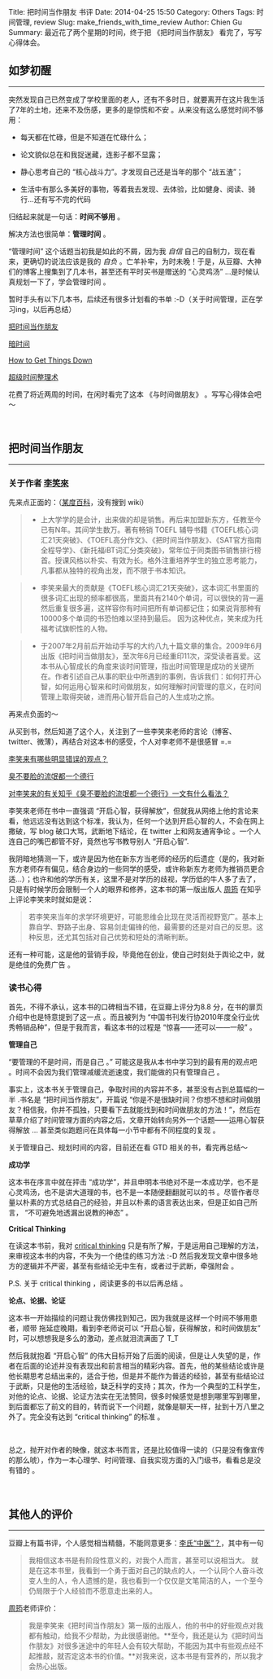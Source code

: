 Title: 把时间当作朋友 书评
Date: 2014-04-25 15:50
Category: Others
Tags: 时间管理, review
Slug: make_friends_with_time_review
Author: Chien Gu
Summary: 最近花了两个星期的时间，终于把 《把时间当作朋友》 看完了，写写心得体会。

## 如梦初醒
* * *

突然发现自己已然变成了学校里面的老人，还有不多时日，就要离开在这片我生活了7年的土地，还来不及伤感，更多的是惊慌和不安 。从来没有这么感觉时间不够用：

+ 每天都在忙碌，但是不知道在忙碌什么；

+ 论文貌似总在和我捉迷藏，连影子都不显露；

+ 静心思考自己的 “核心战斗力”。才发现自己还是当年的那个 “战五渣”；

+ 生活中有那么多美好的事物，等着我去发现、去体验，比如健身、阅读、骑行...还有写不完的代码

归结起来就是一句话：**时间不够用** 。

解决方法也很简单：**管理时间** 。

“管理时间” 这个话题当初我是如此的不屑，因为我 *自信* 自己的自制力，现在看来，更确切的说法应该是我的 *自负* 。亡羊补牢，为时未晚！于是，从豆瓣、大神们的博客上搜集到了几本书，甚至还有平时买书是赠送的 “心灵鸡汤” ...是时候认真规划一下了，学会管理时间 。

暂时手头有以下几本书，后续还有很多计划看的书单 :-D（关于时间管理，正在学习ing，以后再总结）

[把时间当作朋友][book1]

[暗时间][book2]

[How to Get Things Down][book3]

[超级时间整理术][book4]


花费了将近两周的时间，在闲时看完了这本 《与时间做朋友》 。写写心得体会吧～

[book1]: http://book.douban.com/subject/3609132/
[book2]: http://book.douban.com/subject/6709809/
[book3]: http://book.douban.com/subject/1958547/
[book4]: http://book.douban.com/subject/11523251/

<br>

## 把时间当作朋友
* * *

### 关于作者 [李笑來][lixiaolai]

先来点正面的：（[某度百科][lixiaolai-baidu]，没有搜到 wiki）

> + 上大学学的是会计，出来做的却是销售。再后来加盟新东方，任教至今已有N年。其间学生数万。著有畅销 TOEFL 辅导书籍《TOEFL核心词汇21天突破》、《TOEFL高分作文》、《把时间当作朋友》、《SAT官方指南全程导学》、《新托福iBT词汇分类突破》，常年位于同类图书销售排行榜首。授课风格以朴实、有效为长。格外注重培养学生的独立思考能力，凡事都从独特的视角出发，而不限于书本知识。

> + 李笑来最大的贡献是《TOEFL核心词汇21天突破》，这本词汇书里面的很多词汇出现的频率都很高，里面共有2140个单词，可以很快的背一遍然后重复很多遍，这样容你有时间把所有单词都记住；如果说背那种有10000多个单词的书恐怕难以坚持到最后。 因为这种优点，笑来成为托福考试旗帜性的人物。

> + 于2007年2月前后开始动手写的大约八九十篇文章的集合。2009年6月 出版《把时间当做朋友》，至次年6月已经重印11次，深受读者喜爱。这本书从心智成长的角度来谈时间管理，指出时间管理是成功的关键所在。作者引述自己从事的职业中所遇到的事例，告诉我们：如何打开心智，如何运用心智来和时间做朋友，如何理解时间管理的意义，在时间管理上取得突破，进而用心智开启自己的人生成功之旅。


再来点负面的～

从买到书，然后知道了这个人，关注到了一些李笑來老师的言论（博客、twitter、微薄），再结合对这本书的感受，个人对李老师不是很感冒 =.=

[李笑来有哪些明显错误的观点？][q1]

[臭不要脸的流氓都一个德行][blog1]

[对李笑来的有关知乎《臭不要脸的流氓都一个德行》一文有什么看法？][q2]

李笑來老师在书中一直强调 “开启心智，获得解放”，但就我从网络上他的言论来看，他远远没有达到这个标准，我认为，任何一个达到开启心智的人，不会在网上撒破，写 blog 破口大骂，武断地下结论，在 twitter 上和网友通宵争论 。一个人连自己的嘴巴都管不好，竟然也写书教导别人 “开启心智”.

我阴暗地猜测一下，或许是因为他在新东方当老师的经历的后遗症（是的，我对新东方老师存有偏见，结合身边的一些同学的感受，或许称新东方老师为推销员更合适...）；也许和他的学历有关，这里不是对学历的歧视，学历低的牛人多了去了，只是有时候学历会限制一个人的眼界和修养，这本书的第一版出版人 [周筠][zhouyun] 在知乎上评论李笑來时就如是说：

> 若李笑来当年的求学环境更好，可能思维会比现在灵活而视野宽广。基本上靠自学、野路子出身、容易剑走偏锋的他，最需要的还是对自己的反思。这种反思，还尤其包括对自己优势和短处的清晰判断。

还有一种可能，这是他的营销手段，毕竟他在创业，使自己时刻处于舆论之中，就是绝佳的免费广告 。

[lixiaolai]: http://lixiaolai.com/
[lixiaolai-baidu]: http://baike.baidu.com/view/664966.htm?fr=wordsearch
[q1]: http://www.zhihu.com/question/20367798
[blog1]: http://lixiaolai.com/archives/10529.html
[q2]: http://www.zhihu.com/question/19596976
[zhouyun]: http://www.zhihu.com/people/yeka/about

### 读书心得

首先，不得不承认，这本书的口碑相当不错，在豆瓣上评分为8.8 分，在书的扉页介绍中也是特意提到了这一点 。而且被列为 “中国书刊发行协2010年度全行业优秀畅销品种”，但是于我而言，看这本书的过程是 “惊喜——还可以——一般”  。

**管理自己**

“要管理的不是时间，而是自己 。” 可能这是我从本书中学习到的最有用的观点吧 。时间不会因为我们管理减缓流逝速度，我们能做的只有管理自己 。

事实上，这本书关于管理自己，争取时间的内容并不多，甚至没有占到总篇幅的一半 .书名是 “把时间当作朋友”，开篇说 “你是不是很缺时间？你想不想和时间做朋友？相信我，你并不孤独，只要看下去就能找到和时间做朋友的方法！”，然后在草草介绍了时间管理方面的内容之后，文章开始转向另外一个话题——运用心智获得解放 ... 甚至类似跑题问在具体每一小节中都有不同程度的复现 。


关于管理自己、规划时间的内容，目前还在看 GTD 相关的书，看完再总结～

**成功学**

这本书在序言中就在抨击 “成功学”，并且申明本书绝对不是一本成功学，也不是心灵鸡汤，也不是讲大道理的书，也不是一本随便翻翻就可以的书 。尽管作者尽量以朴素的方式总结自己的经验，并且以朴素的语言表达出来，但是正如自己所言， “不可避免地透漏出说教的神态” 。

**Critical Thinking**

在读这本书前，我对 [critical thinking][ct] 只是有所了解，于是运用自己理解的方法，来审视这本书的内容，不失为一个绝佳的练习方法 :-D 然后我发现文章中很多地方的逻辑并不严密，甚至有些结论无中生有，或者过于武断，牵强附会 。

P.S. 关于 critical thinking ，阅读更多的书以后再总结 。

[ct]: http://en.wikipedia.org/wiki/Critical_thinking

**论点、论据、论证**

这本书一开始描绘的问题让我仿佛找到知己，因为我就是这样一个时间不够用患者，顺带 拖延症晚期，看到李老师说可以 “开启心智，获得解放，和时间做朋友” 时，可以想想我是多么的激动，差点就泪流满面了 T_T

然后我就抱着 “开启心智” 的伟大目标开始了后面的阅读，但是让人失望的是，作者在后面的论述并没有表现出和前言相当的精彩内容。首先，他的某些结论或许是他长期思考总结出来的，适合于他，但是并不能作为普适的经验，甚至有些结论过于武断，只是他的生活经验，缺乏科学的支持；其次，作为一个典型的工科学生，对他的论点、论据、论证方法实在无法赞同，很多时候感觉是想到哪里写到哪里，到后面都忘了前文的目的，转而说下一个问题，就像是聊天一样，扯到十万八里之外了。完全没有达到 “critical thinking” 的标准 。

<br>

总之，抛开对作者的映像，就这本书而言，还是比较值得一读的（只是没有像宣传的那么唬），作为一本心理学、时间管理、自我实现方面的入门级书，看看总是没有错的 。

<br>

## 其他人的评价
* * *

豆瓣上有篇书评，个人感觉相当精髓，不能同意更多：[李氏“中医”？][review]，其中有一句

> 我相信这本书是有阶段性意义的，对我个人而言，甚至可以说相当大。 就是在这本书里，我看到一个勇于面对自己的缺点的人，一个认同个人奋斗改变人生的人，令人遗憾的是，我也看到一个仅仅是文笔简洁的人，一个至今仍局限于个人经验而不愿意走出来的人。 

[周筠][zhouyun]老师评价：

> 我是李笑来《把时间当作朋友》第一版的出版人，他的书中的好些观点对我都有触动，给我不少帮助，为此很感谢他。**至今，我还是认为《把时间当作朋友》对很多迷途中的年轻人会有较大帮助，不能因为其中有些观点经不起推敲，就否定这本书的价值。**对我来说，这本书是有营养的，所以我才会热心出版。

[review]: http://book.douban.com/review/5598312/
